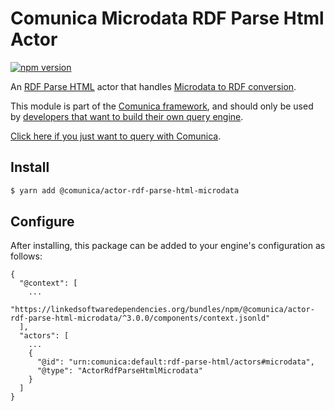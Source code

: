 # Comunica Microdata RDF Parse Html Actor

[![npm version](https://badge.fury.io/js/%40comunica%2Factor-rdf-parse-html-microdata.svg)](https://www.npmjs.com/package/@comunica/actor-rdf-parse-html-microdata)

An [RDF Parse HTML](https://github.com/comunica/comunica/tree/master/packages/bus-rdf-parse-html) actor that handles [Microdata to RDF conversion](https://w3c.github.io/microdata-rdf/).

This module is part of the [Comunica framework](https://github.com/comunica/comunica),
and should only be used by [developers that want to build their own query engine](https://comunica.dev/docs/modify/).

[Click here if you just want to query with Comunica](https://comunica.dev/docs/query/).

## Install

```bash
$ yarn add @comunica/actor-rdf-parse-html-microdata
```

## Configure

After installing, this package can be added to your engine's configuration as follows:
```text
{
  "@context": [
    ...
    "https://linkedsoftwaredependencies.org/bundles/npm/@comunica/actor-rdf-parse-html-microdata/^3.0.0/components/context.jsonld"
  ],
  "actors": [
    ...
    {
      "@id": "urn:comunica:default:rdf-parse-html/actors#microdata",
      "@type": "ActorRdfParseHtmlMicrodata"
    }
  ]
}
```

